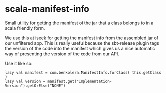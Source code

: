 scala-manifest-info
===================

Small utility for getting the manifest of the jar that a class belongs to in a scala friendly form.

We use this at iseek for getting the manifest info from the assembled jar of our unfiltered app. This is really useful because the sbt-release plugin tags the version of the code into the manifest which gives us a nice automatic way of presenting the version of the code from our API. 

Use it like so: 

```
lazy val manifest = com.benkolera.ManifestInfo.forClass( this.getClass )      
lazy val version = manifest.get("Implementation-Version").getOrElse("NONE")
```
